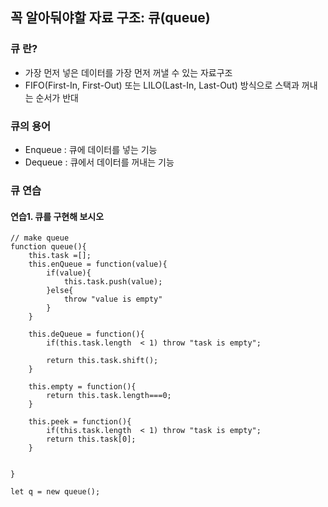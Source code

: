 ## 꼭 알아둬야할 자료 구조: 큐(queue)


### <strong>큐 란?</strong> 

- 가장 먼저 넣은 데이터를 가장 먼저 꺼낼 수 있는 자료구조
- FIFO(First-In, First-Out) 또는 LILO(Last-In, Last-Out) 방식으로 스택과 꺼내는 순서가 반대 

### <strong>큐의 용어</strong>  
- Enqueue : 큐에 데이터를 넣는 기능
- Dequeue : 큐에서 데이터를 꺼내는 기능 



### <strong>큐 연습</strong>

#### 연습1. 큐를 구현해 보시오
```
// make queue
function queue(){
    this.task =[];
    this.enQueue = function(value){
        if(value){
            this.task.push(value);
        }else{
            throw "value is empty"
        }
    }

    this.deQueue = function(){
        if(this.task.length  < 1) throw "task is empty";

        return this.task.shift();
    }

    this.empty = function(){
        return this.task.length===0;
    }

    this.peek = function(){
        if(this.task.length  < 1) throw "task is empty";
        return this.task[0];
    }


}

let q = new queue();
```

 